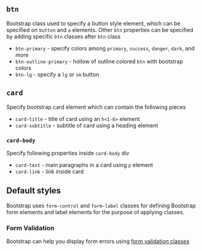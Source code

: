 ## `btn` 
Bootstrap class used to specify a button style element, which can be specified on `button` and `a` elements. Other `btn` properties can be specified by adding specific `btn` classes after `btn` class
- `btn-primary` - specify colors among `primary`, `success`, `danger`, `dark`, and more
- `btn-outline-primary` - hollow of outline colored `btn` with bootstrap colors
- `btn-lg` - specify a `lg` or `sm` button
## `card`
Specify bootstrap card element which can contain the following pieces
- `card-title` - title of card using an `h<1-6>` element
- `card-subtitle` - subtitle of card using a heading element
### `card-body`
Specify following properties inside `card-body` div
- `card-text`  - main paragraphs in a card using `p` element
- `card-link` - link inside card

## Default styles

Bootstrap uses `form-control` and `form-label` classes for defining Bootstrap form elements and label elements for the purpose of applying classes.

### Form Validation

Bootstrap can help you display form errors using [form validation classes](https://getbootstrap.com/docs/5.3/forms/validation/)